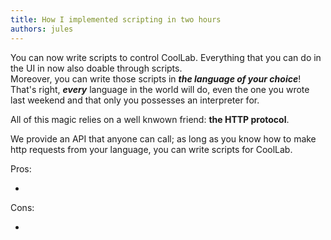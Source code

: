 ```yaml
---
title: How I implemented scripting in two hours
authors: jules
---
```


You can now write scripts to control CoolLab. Everything that you can do in the UI in now also doable through scripts.<br/>
Moreover, you can write those scripts in **_the language of your choice_**! That's right, **_every_** language in the world will do, even the one you wrote last weekend and that only you possesses an interpreter for.

All of this magic relies on a well knwown friend: **the HTTP protocol**.

<!--truncate-->

We provide an API that anyone can call; as long as you know how to make http requests from your language, you can write scripts for CoolLab.

Pros:

-

Cons:

-
